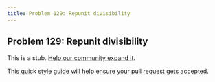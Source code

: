 ```yaml
---
title: Problem 129: Repunit divisibility
---
```

## Problem 129: Repunit divisibility

This is a stub. <a href='https://github.com/freecodecamp/guides/tree/master/src/pages/certifications/coding-interview-prep/project-euler/problem-129-repunit-divisibility/index.md' target='_blank' rel='nofollow'>Help our community expand it</a>.

<a href='https://github.com/freecodecamp/guides/blob/master/README.md' target='_blank' rel='nofollow'>This quick style guide will help ensure your pull request gets accepted</a>.

<!-- The article goes here, in GitHub-flavored Markdown. Feel free to add YouTube videos, images, and CodePen/JSBin embeds  -->

